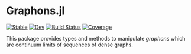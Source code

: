 # Graphons.jl

[![Stable](https://img.shields.io/badge/docs-stable-blue.svg)](https://csimal.github.io/Graphons.jl/stable)
[![Dev](https://img.shields.io/badge/docs-dev-blue.svg)](https://csimal.github.io/Graphons.jl/dev)
[![Build Status](https://github.com/csimal/Graphons.jl/workflows/CI/badge.svg)](https://github.com/csimal/Graphons.jl/actions)
[![Coverage](https://codecov.io/gh/csimal/Graphons.jl/branch/main/graph/badge.svg)](https://codecov.io/gh/csimal/Graphons.jl)

This package provides types and methods to manipulate *graphons* which are continuum limits of sequences of dense graphs.